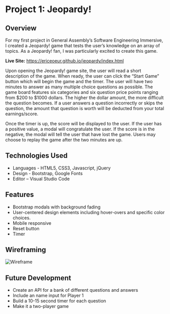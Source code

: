 
# Project 1: Jeopardy!
## Overview

For my first project in General Assembly’s Software Engineering Immersive, I created a Jeopardy! game that tests the user’s knowledge on an array of topics. As a Jeopardy! fan, I was particularly excited to create this game. 

**Live Site:** https://ericeoeur.github.io/jeopardy/index.html

Upon opening the Jeopardy! game site, the user will read a short description of the game. When ready, the user can click the “Start Game” button which will begin the game and the timer. The user will have two minutes to answer as many multiple choice questions as possible. The game board features six categories and six question price points ranging from $200 to $1000 dollars. The higher the dollar amount, the more difficult the question becomes. If a user answers a question incorrectly or skips the question, the amount that question is worth will be deducted from your total earnings/score. 

Once the timer is up, the score will be displayed to the user. If the user has a positive value, a modal will congratulate the user. If the score is in the negative, the modal will tell the user that have lost the game. Users may choose to replay the game after the two minutes are up. 

## Technologies Used
  * Languages - HTML5, CSS3, Javascript, jQuery
  * Design - Bootstrap, Google Fonts
  * Editor – Visual Studio Code 

## Features
  * Bootstrap modals with background fading 
  * User-centered design elements including hover-overs and specific color choices. 
  * Mobile responsive 
  * Reset button
  * Timer 

## Wireframing
![Wireframe](https://github.com/ericeoeur/ericeoeur.github.io/blob/main/jeopardy/images/jeopardy-wireframing.jpg)

## Future Development
* Create an API for a bank of different questions and answers
* Include an name input for Player 1
* Build a 10-15 second timer for each question
* Make it a two-player game
